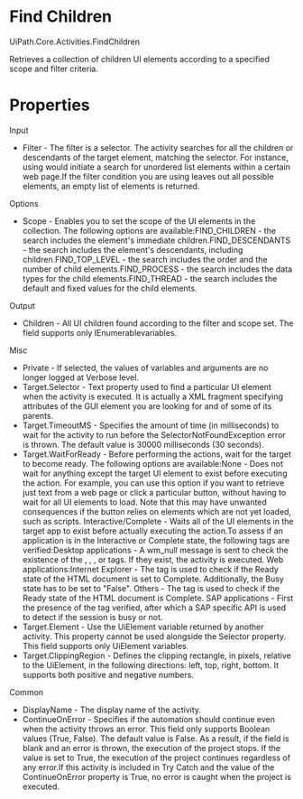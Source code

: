 ﻿# Find Children

UiPath.Core.Activities.FindChildren

Retrieves a collection of children UI elements according to a specified scope and filter criteria.

# Properties

Input

* Filter - The filter is a selector. The activity searches for all the children or descendants of the target element, matching the selector. For instance, using <webctrl tag='UL' /> would initiate a search for unordered list elements within a certain web page.If the filter condition you are using leaves out all possible elements, an empty list of elements is returned.

Options

* Scope - Enables you to set the scope of the UI elements in the collection. The following options are available:FIND_CHILDREN - the search includes the element's immediate children.FIND_DESCENDANTS - the search includes the element's descendants, including children.FIND_TOP_LEVEL - the search includes the order and the number of child elements.FIND_PROCESS - the search includes the data types for the child elements.FIND_THREAD - the search includes the default and fixed values for the child elements.

Output

* Children - All UI children found according to the filter and scope set. The field supports only IEnumerable<UiElement>variables.

Misc

* Private - If selected, the values of variables and arguments are no longer logged at Verbose level.
* Target.Selector - Text property used to find a particular UI element when the activity is executed. It is actually a XML fragment specifying attributes of the GUI element you are looking for and of some of its parents.
* Target.TimeoutMS - Specifies the amount of time (in milliseconds) to wait for the activity to run before the SelectorNotFoundException error is thrown. The default value is 30000 milliseconds (30 seconds).
* Target.WaitForReady - Before performing the actions, wait for the target to become ready. The following options are available:None - Does not wait for anything except the target UI element to exist before executing the action. For example, you can use this option if you want to retrieve just text from a web page or click a particular button, without having to wait for all UI elements to load. Note that this may have unwanted consequences if the button relies on elements which are not yet loaded, such as scripts. Interactive/Complete - Waits all of the UI elements in the target app to exist before actually executing the action.To assess if an application is in the Interactive or Complete state, the following tags are verified:Desktop applications - A wm_null message is sent to check the existence of the <wnd>, <ctrl>, <java>, or <uia> tags. If they exist, the activity is executed. Web applications:Internet Explorer - The <webctrl> tag is used to check if the Ready state of the HTML document is set to Complete. Additionally, the Busy state has to be set to "False". Others - The <webctrl> tag is used to check if the Ready state of the HTML document is Complete. SAP applications - First the presence of the <wnd> tag verified, after which a SAP specific API is used to detect if the session is busy or not.
* Target.Element - Use the UiElement variable returned by another activity. This property cannot be used alongside the Selector property. This field supports only UiElement variables.
* Target.ClippingRegion - Defines the clipping rectangle, in pixels, relative to the UiElement, in the following directions: left, top, right, bottom. It supports both positive and negative numbers.

Common

* DisplayName - The display name of the activity.
* ContinueOnError - Specifies if the automation should continue even when the activity throws an error. This field only supports Boolean values (True, False). The default value is False. As a result, if the field is blank and an error is thrown, the execution of the project stops. If the value is set to True, the execution of the project continues regardless of any error.If this activity is included in Try Catch and the value of the ContinueOnError property is True, no error is caught when the project is executed.
